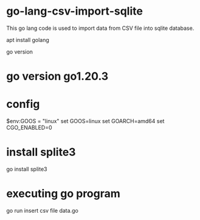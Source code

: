 # go-lang-csv-import-sqlite
This go lang code is used to import data from CSV file into sqlite database.

apt install golang

go version
# go version go1.20.3

# config
 $env:GOOS = "linux"
 set GOOS=linux
 set GOARCH=amd64
 set CGO_ENABLED=0

# install splite3
go install splite3 

# executing go program
go run insert csv file data.go
